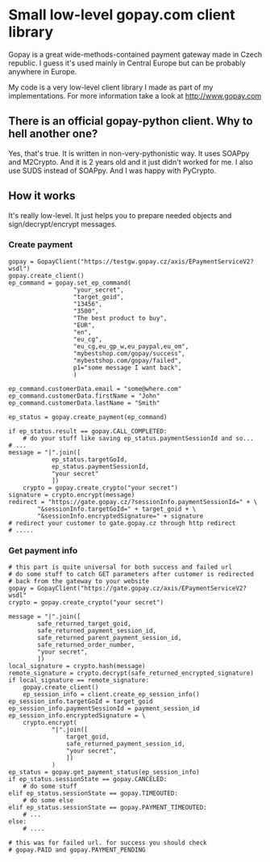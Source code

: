 # Small low-level gopay.com client library

Gopay is a great wide-methods-contained payment gateway made in 
Czech republic. I guess it's used mainly in Central Europe but 
can be probably anywhere in Europe. 

My code is a very low-level client library I made as part of my 
implementations. For more information take a look at 
http://www.gopay.com

## There is an official gopay-python client. Why to hell another one? 

Yes, that's true. It is written in non-very-pythonistic way. It uses
SOAPpy and M2Crypto. And it is 2 years old and it just didn't worked
for me. I also use SUDS instead of SOAPpy. And I was happy with PyCrypto.

## How it works

It's really low-level. It just helps you to prepare needed objects and 
sign/decrypt/encrypt messages.

### Create payment

    gopay = GopayClient("https://testgw.gopay.cz/axis/EPaymentServiceV2?wsdl")
    gopay.create_client()
    ep_command = gopay.set_ep_command(
				      "your_secret",
				      "target_goid",
				      "13456",
				      "3500",
				      "The best product to buy",
				      "EUR",
				      "en",
				      "eu_cg",
				      "eu_cg,eu_gp_w,eu_paypal,eu_om",
				      "mybestshop.com/gopay/success",
				      "mybestshop.com/gopay/failed",
				      p1="some message I want back",
				      )

    ep_command.customerData.email = "some@where.com"
    ep_command.customerData.firstName = "John"
    ep_command.customerData.lastName = "Smith"
				      
    ep_status = gopay.create_payment(ep_command)

    if ep_status.result == gopay.CALL_COMPLETED:
        # do your stuff like saving ep_status.paymentSessionId and so...
	# ...
	message = "|".join([
			    ep_status.targetGoId,
			    ep_status.paymentSessionId,
			    "your secret"
			    ])
        crypto = gopay.create_crypto("your secret")
	signature = crypto.encrypt(message)
	redirect = "https://gate.gopay.cz/?sessionInfo.paymentSessionId=" + \
            "&sessionInfo.targetGoId=" + target_goid + \
            "&sessionInfo.encryptedSignature=" + signature
	# redirect your customer to gate.gopay.cz through http redirect
    # ..... 


### Get payment info

    # this part is quite universal for both success and failed url
    # do some stuff to catch GET parameters after customer is redirected
    # back from the gateway to your website
    gopay = GopayClient("https://gate.gopay.cz/axis/EPaymentServiceV2?wsdl"
    crypto = gopay.create_crypto("your secret")

    message = "|".join([
			safe_returned_target_goid,
			safe_returned_payment_session_id,
			safe_returned_parent_payment_session_id,
			safe_returned_order_number,
			"your secret",
			])
    local_signature = crypto.hash(message)
    remote_signature = crypto.decrypt(safe_returned_encrypted_signature)
    if local_signature == remote_signature:
        gopay.create_client()
        ep_session_info = client.create_ep_session_info()
	ep_session_info.targetGoId = target_goid
	ep_session_info.paymentSessionId = payment_session_id
	ep_session_info.encryptedSignature = \
		crypto.encrypt(
				"|".join([
					target_goid,
					safe_returned_payment_session_id,
					"your secret",
					])
				)
	ep_status = gopay.get_payment_status(ep_session_info)
	if ep_status.sessionState == gopay.CANCELED:
		# do some stuff
	elif ep_status.sessionState == gopay.TIMEOUTED:
		# do some else
	elif ep_status.sessionState == gopay.PAYMENT_TIMEOUTED:
		# ...
	else:
		# ....

	# this was for failed url. for success you should check
	# gopay.PAID and gopay.PAYMENT_PENDING



